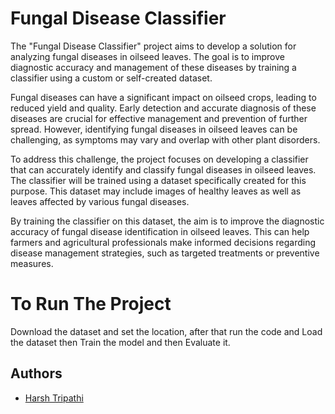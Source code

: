 
# Fungal Disease Classifier 

The "Fungal Disease Classifier" project aims to develop a solution for analyzing fungal diseases in oilseed leaves. The goal is to improve diagnostic accuracy and management of these diseases by training a classifier using a custom or self-created dataset.


Fungal diseases can have a significant impact on oilseed crops, leading to reduced yield and quality. Early detection and accurate diagnosis of these diseases are crucial for effective management and prevention of further spread. However, identifying fungal diseases in oilseed leaves can be challenging, as symptoms may vary and overlap with other plant disorders.


To address this challenge, the project focuses on developing a classifier that can accurately identify and classify fungal diseases in oilseed leaves. The classifier will be trained using a dataset specifically created for this purpose. This dataset may include images of healthy leaves as well as leaves affected by various fungal diseases.


By training the classifier on this dataset, the aim is to improve the diagnostic accuracy of fungal disease identification in oilseed leaves. This can help farmers and agricultural professionals make informed decisions regarding disease management strategies, such as targeted treatments or preventive measures.

# To Run The Project
Download the dataset and set the location, after that run the code and Load the dataset then Train the model and then Evaluate it.
## Authors

- [Harsh Tripathi](https://github.com/Hrsh404)

